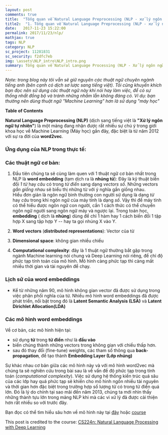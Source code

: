 ```yaml
---
layout: post
comments: true
title:  "Tổng quan về Natural Language Preprocessing (NLP - xử lý ngôn ngữ tự nhiên)"
title2:  "1. Tổng quan về Natural Language Preprocessing (NLP - xử lý ngôn ngữ tự nhiên)"
date:   2017-11-23 15:22:00
permalink: 2017/11/23/nlp/
mathjax: true
tags: NLP
category: NLP
sc_project: 11281831
sc_security: f2dfc7eb
img: \assets\NLP_intro\NLP_intro.png
summary: Tổng quan về Natural Language Processing (NLP - Xử lý ngôn ngữ tự nhiên )
---
```

*Note: trong blog này tôi vẫn sẽ giữ nguyên các thuật ngữ chuyên ngành tiếng anh (bên cạnh có dịch sơ lược sang tiếng việt). Tôi cũng khuyến khích bạn đọc nên sử dụng các thuật ngữ này khi nói hay làm việc, để có sự thống nhất đồng bộ và tránh những nhầm lẫn không đáng có. Ví dụ: bạn thường nên dùng thuật ngữ "Machine Learning" hơn là sử dụng "máy học"*

**Table of Contents**



**Natural Language Preprocessing (NLP)** (dịch sang tiếng việt là **"Xử lý ngôn ngữ tự nhiên"**) là một mảng đang nhận được rất nhiều sự chú ý trong giới khoa học về Machine Learning (Máy học) gần đây, đặc biệt là từ năm 2012 với sự ra đời của **word2vec**.  

### Ứng dụng của NLP trong thực tế:

### Các thuật ngữ cơ bản:
1. Đầu tiên chúng ta sẽ cùng làm quen với 1 thuật ngữ cơ bản nhất trong NLP là **word embedding** (tạm dịch ra là **nhúng từ**): Đây là kỹ thuật biến đổi *1 từ* hay *câu* có trong *từ điển* sang dạng *vectors số*. Những vectors *gần giống nhau* sẽ biểu thị những từ với ý nghĩa gần giống nhau.          
Hiểu đơn giản là ngôn ngữ bình thường con người sử dụng là dạng *từ* hay *câu* trong khi ngôn ngữ của máy tính là dạng *số*. Vậy thì để máy tính có thể hiểu được ngôn ngữ con người, cần 1 cách thức có thể chuyển ngôn ngữ người sang ngôn ngữ máy và ngược lại. Trong toán học, **embedding** ( dịch là **nhúng**) dùng để chỉ 1 hàm hay 1 cách biến đổi 1 tập hợp X sang tập hợp Y -- hay ta gọi nhúng X vào Y.

2. **Word vectors** (**distributed representations**): Vector của từ

3. **Dimensional space**: không gian nhiều chiều

4. **Computational complexity**: đây là 1 thuật ngữ thường bắt gặp trong ngành Machine learning nói chung và Deep Learning nói riêng, để chỉ độ phức tạp tính toán của mô hình. Mô hình càng phức tạp thì càng mất nhiều thời gian và tài nguyên để chạy.

### Lịch sử của word embeddings
- Kể từ những năm 90, mô hình không gian vector đã được sử dụng trong việc phân phối nghĩa của từ. Nhiều mô hình word embeddings đã được phát triển, nổi bật trong đó là **Latent Semantic Analysis (LSA)** và **Latent Dirichlet Allocation(LDA)**

### Các mô hình word embeddings
Về cơ bản, các mô hình hiện tại:     
* sử dụng **từ** trong **từ điển** như là **đầu vào**     
* biến chúng thành những vectors trong không gian với chiều thấp hơn.      
* sau đó thay đổi (fine-tune) weights, các tham số thông qua **back-propagation**, để tạo thành **Embedding Layer (Lớp nhúng)**      

Sự khác nhau cơ bản giữa các mô hình này và với mô hình word2vec mà chúng ta sẽ nghiên cứu trong bài sau là về vấn đề độ phức tạp trong tính toán (*computational complexity*). Việc sử dụng hệ thống kiến trúc quá sâu của các lớp hay quá phức tạp sẽ khiến cho mô hình ngốn nhiều tài nguyên và thời gian hơn đặc biệt trong trường hợp số lượng từ có trong từ điển quá lớn. Đó là lý do chính tại sao mãi đến năm 2013, chúng ta mới nhìn thấy những thành tựu lớn trong mảng NLP khi mà các vi xử lý đã được cải thiện hơn rất nhiều so với trước đây.      


<!--
Mô hình của chúng ta xem xét 1 bối cảnh gồm n từ, biểu diễn mỗi từ đầu vào dưới dạng vector *input embedding* \\(v_m\\) với \\(d\\) chiều, và đầu ra *output embedding* \\(v_m'\\) bằng cách tối ưu hóa hàm mất mát \\(J_{\phi}\\) với tham số mô hình là \\( \phi \\). -->     







Bạn đọc có thể tìm hiểu sâu hơn về mô hình này tại [đây](https://en.wikipedia.org/wiki/Language_model) hoặc [course](http://web.stanford.edu/class/cs124/)


This post is credited to the course: [CS224n: Natural Language Processing with Deep Learning](http://web.stanford.edu/class/cs224n/)
